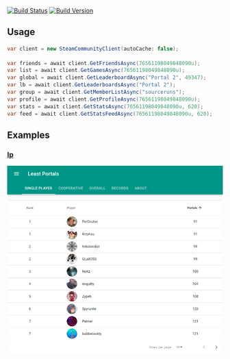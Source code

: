 [![Build Status](https://travis-ci.org/NeKzor/SteamCommunity.Net.svg?branch=master)](https://travis-ci.org/NeKzor/SteamCommunity.Net)
[![Build Version](https://img.shields.io/badge/version-v1.0-yellow.svg)](https://github.com/NeKzor/SteamCommunity.Net/projects/1)

## Usage

```csharp
var client = new SteamCommunityClient(autoCache: false);

var friends = await client.GetFriendsAsync(76561198049848090u);
var list = await client.GetGamesAsync(76561198049848090u);
var global = await client.GetLeaderboardAsync("Portal 2", 49347);
var lb = await client.GetLeaderboardsAsync("Portal 2");
var group = await client.GetMemberListAsync("sourceruns");
var profile = await client.GetProfileAsync(76561198049848090u);
var stats = await client.GetStatsAsync(76561198049848090u, 620);
var feed = await client.GetStatsFeedAsync(76561198049848090u, 620);
```

## Examples

### [lp](https://github.com/NeKzor/lp)
[![Showcase](showcase.png)](https://nekzor.github.io/lp)
